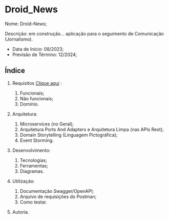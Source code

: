 # Droid_News

Nome: Droid-News;  
  
Descrição: em construção... aplicação para o seguimento de Comunicação (Jornalismo).  

- Data de Início: 08/2023;  
- Previsão de Término: 12/2024;  


## Índice
  
1. Requisitos [Clique aqui](REQUISITOS.md)  :
    1. Funcionais;
    2. Não funcionais;
    3. Domínio.
   
2. Arquitetura:
    1. Microservices (no Geral);
    2. Arquitetura Ports And Adapters e Arquitetura Limpa (nas APIs Rest);
    3. Domain Storytelling (Linguagem Pictográfica);
    4. Event Storming.
  
3. Desenvolvimento:
    1. Tecnologias;
    2. Ferramentas;
    3. Diagramas.
  
4. Utilização:
    1. Documentação Swagger/OpenAPI;
    2. Arquivo de requisições do Postman;
    3. Como testar.
  
5. Autoria.
